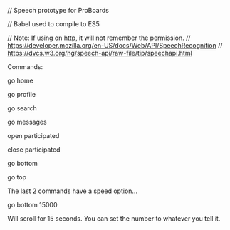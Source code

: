 // Speech prototype for ProBoards

// Babel used to compile to ES5

// Note:  If using on http, it will not remember the permission.
// https://developer.mozilla.org/en-US/docs/Web/API/SpeechRecognition
// https://dvcs.w3.org/hg/speech-api/raw-file/tip/speechapi.html

Commands:

go home

go profile

go search

go messages

open participated

close participated

go bottom

go top

The last 2 commands have a speed option...

go bottom 15000

Will scroll for 15 seconds.  You can set the number to whatever you tell it.
